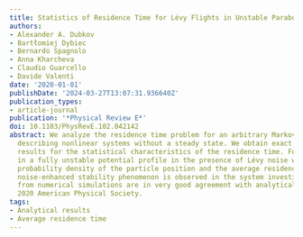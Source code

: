 ```yaml
---
title: Statistics of Residence Time for Lévy Flights in Unstable Parabolic Potentials
authors:
- Alexander A. Dubkov
- Bartłomiej Dybiec
- Bernardo Spagnolo
- Anna Kharcheva
- Claudio Guarcello
- Davide Valenti
date: '2020-01-01'
publishDate: '2024-03-27T13:07:31.936640Z'
publication_types:
- article-journal
publication: '*Physical Review E*'
doi: 10.1103/PhysRevE.102.042142
abstract: We analyze the residence time problem for an arbitrary Markovian process
  describing nonlinear systems without a steady state. We obtain exact analytical
  results for the statistical characteristics of the residence time. For diffusion
  in a fully unstable potential profile in the presence of Lévy noise we get the conditional
  probability density of the particle position and the average residence time. The
  noise-enhanced stability phenomenon is observed in the system investigated. Results
  from numerical simulations are in very good agreement with analytical ones. o̧pyright
  2020 American Physical Society.
tags:
- Analytical results
- Average residence time
---
```

